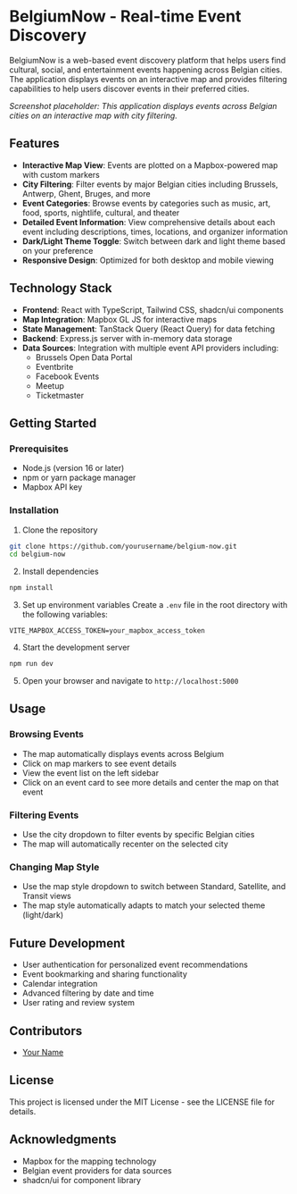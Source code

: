 # BelgiumNow - Real-time Event Discovery

BelgiumNow is a web-based event discovery platform that helps users find cultural, social, and entertainment events happening across Belgian cities. The application displays events on an interactive map and provides filtering capabilities to help users discover events in their preferred cities.

<!-- Add your application screenshot here -->
<!-- For example: ![BelgiumNow Application Screenshot](screenshots/belgiumNow_screenshot.png) -->

*Screenshot placeholder: This application displays events across Belgian cities on an interactive map with city filtering.*

## Features

- **Interactive Map View**: Events are plotted on a Mapbox-powered map with custom markers
- **City Filtering**: Filter events by major Belgian cities including Brussels, Antwerp, Ghent, Bruges, and more
- **Event Categories**: Browse events by categories such as music, art, food, sports, nightlife, cultural, and theater
- **Detailed Event Information**: View comprehensive details about each event including descriptions, times, locations, and organizer information
- **Dark/Light Theme Toggle**: Switch between dark and light theme based on your preference
- **Responsive Design**: Optimized for both desktop and mobile viewing

## Technology Stack

- **Frontend**: React with TypeScript, Tailwind CSS, shadcn/ui components
- **Map Integration**: Mapbox GL JS for interactive maps
- **State Management**: TanStack Query (React Query) for data fetching
- **Backend**: Express.js server with in-memory data storage
- **Data Sources**: Integration with multiple event API providers including:
  - Brussels Open Data Portal
  - Eventbrite
  - Facebook Events
  - Meetup
  - Ticketmaster

## Getting Started

### Prerequisites

- Node.js (version 16 or later)
- npm or yarn package manager
- Mapbox API key

### Installation

1. Clone the repository
```bash
git clone https://github.com/yourusername/belgium-now.git
cd belgium-now
```

2. Install dependencies
```bash
npm install
```

3. Set up environment variables
Create a `.env` file in the root directory with the following variables:
```
VITE_MAPBOX_ACCESS_TOKEN=your_mapbox_access_token
```

4. Start the development server
```bash
npm run dev
```

5. Open your browser and navigate to `http://localhost:5000`

## Usage

### Browsing Events

- The map automatically displays events across Belgium
- Click on map markers to see event details
- View the event list on the left sidebar
- Click on an event card to see more details and center the map on that event

### Filtering Events

- Use the city dropdown to filter events by specific Belgian cities
- The map will automatically recenter on the selected city

### Changing Map Style

- Use the map style dropdown to switch between Standard, Satellite, and Transit views
- The map style automatically adapts to match your selected theme (light/dark)

## Future Development

- User authentication for personalized event recommendations
- Event bookmarking and sharing functionality
- Calendar integration
- Advanced filtering by date and time
- User rating and review system

## Contributors

- [Your Name](https://github.com/yourusername)

## License

This project is licensed under the MIT License - see the LICENSE file for details.

## Acknowledgments

- Mapbox for the mapping technology
- Belgian event providers for data sources
- shadcn/ui for component library